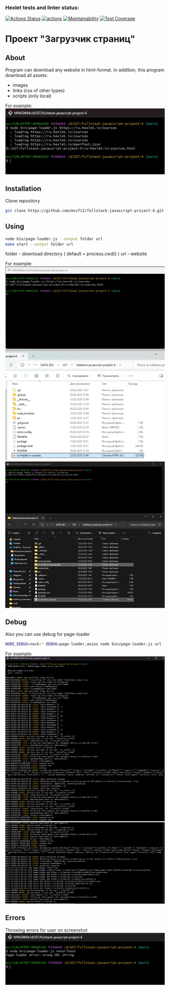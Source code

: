 ### Hexlet tests and linter status:
[![Actions Status](https://github.com/mvv712/fullstack-javascript-project-4/actions/workflows/hexlet-check.yml/badge.svg)](https://github.com/mvv712/fullstack-javascript-project-4/actions)
[![actions](https://github.com/mvv712/fullstack-javascript-project-4/actions/workflows/actions.yml/badge.svg)](https://github.com/mvv712/fullstack-javascript-project-4/actions/workflows/actions.yml)
[![Maintainability](https://api.codeclimate.com/v1/badges/1edc085078c57aac92f4/maintainability)](https://codeclimate.com/github/mvv712/fullstack-javascript-project-4/maintainability)
[![Test Coverage](https://api.codeclimate.com/v1/badges/1edc085078c57aac92f4/test_coverage)](https://codeclimate.com/github/mvv712/fullstack-javascript-project-4/test_coverage)

# Проект "Загрузчик страниц"

## About
Program can download any website in html-format.
In addition, this program download all assets:
- images
- links (css of other types)
- scripts (only local)

For example:
![example 6](./screenshots/step6.jpg)

## Installation
Clone repository
```bash
git clone https://github.com/mvv712/fullstack-javascript-project-4.git
```

## Using
```bash
node bin/page-loader.js --output folder url
make start --output folder url
```
folder - download directory ( default = process.cwd() )
url - website

For example:
![example 1](./screenshots/step1.jpg)
![example 3](./screenshots/step3.jpg)

## Debug
Also you can use debug for page-loader
```bash
NODE_DEBUG=nock:* DEBUG=page-loader,axios node bin/page-loader.js url
```

For example:
![example 4_1](./screenshots/step4_1.jpg)
![example 4_2](./screenshots/step4_2.jpg)

## Errors
Throwing errors for user on screenshot 
![example 5](./screenshots/step5.jpg)